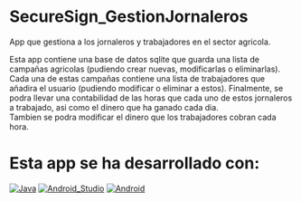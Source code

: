 # SecureSign_GestionJornaleros
App que gestiona a los jornaleros y trabajadores en el sector agricola.

Esta app contiene una base de datos sqlite que guarda una lista de campañas agricolas (pudiendo crear nuevas, modificarlas o eliminarlas).
Cada una de estas campañas contiene una lista de trabajadores que añadira el usuario (pudiendo modificar o eliminar a estos).
Finalmente, se podra llevar una contabilidad de las horas que cada uno de estos jornaleros a trabajado, asi como el dinero que ha ganado cada dia.
</br>
Tambien se podra modificar el dinero que los trabajadores cobran cada hora.

# Esta app se ha desarrollado con:
[![Java](https://img.shields.io/badge/Java-007396?style=for-the-badge&logo=java&logoColor=white&labelColor=101010)]()
[![Android_Studio](https://img.shields.io/badge/Android_Studio-3DDC84?style=for-the-badge&logo=android-studio&logoColor=white&labelColor=101010)]()
[![Android](https://img.shields.io/badge/Android-3DDC84?style=for-the-badge&logo=android&logoColor=white&labelColor=101010)]()
